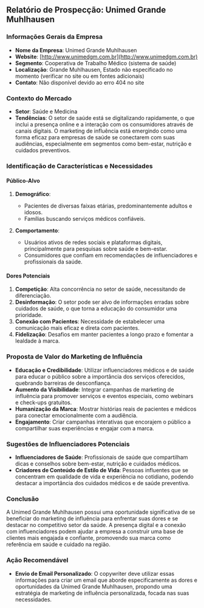 ## Relatório de Prospecção: Unimed Grande Muhlhausen

### Informações Gerais da Empresa

- **Nome da Empresa**: Unimed Grande Muhlhausen
- **Website**: [http://www.unimedgm.com.br](http://www.unimedgm.com.br)
- **Segmento**: Cooperativa de Trabalho Médico (sistema de saúde)
- **Localização**: Grande Muhlhausen, Estado não especificado no momento (verificar no site ou em fontes adicionais)
- **Contato**: Não disponível devido ao erro 404 no site

### Contexto do Mercado

- **Setor**: Saúde e Medicina
- **Tendências**: O setor de saúde está se digitalizando rapidamente, o que inclui a presença online e a interação com os consumidores através de canais digitais. O marketing de influência está emergindo como uma forma eficaz para empresas de saúde se conectarem com suas audiências, especialmente em segmentos como bem-estar, nutrição e cuidados preventivos.

### Identificação de Características e Necessidades

#### Público-Alvo

1. **Demográfico**:
   - Pacientes de diversas faixas etárias, predominantemente adultos e idosos.
   - Famílias buscando serviços médicos confiáveis.

2. **Comportamento**:
   - Usuários ativos de redes sociais e plataformas digitais, principalmente para pesquisas sobre saúde e bem-estar.
   - Consumidores que confiam em recomendações de influenciadores e profissionais da saúde.

#### Dores Potenciais 

1. **Competição**: Alta concorrência no setor de saúde, necessitando de diferenciação.
2. **Desinformação**: O setor pode ser alvo de informações erradas sobre cuidados de saúde, o que torna a educação do consumidor uma prioridade.
3. **Conexão com Pacientes**: Necessidade de estabelecer uma comunicação mais eficaz e direta com pacientes.
4. **Fidelização**: Desafios em manter pacientes a longo prazo e fomentar a lealdade à marca.

### Proposta de Valor do Marketing de Influência

- **Educação e Credibilidade**: Utilizar influenciadores médicos e de saúde para educar o público sobre a importância dos serviços oferecidos, quebrando barreiras de desconfiança.
- **Aumento da Visibilidade**: Integrar campanhas de marketing de influência para promover serviços e eventos especiais, como webinars e check-ups gratuitos.
- **Humanização da Marca**: Mostrar histórias reais de pacientes e médicos para conectar emocionalmente com a audiência.
- **Engajamento**: Criar campanhas interativas que encorajem o público a compartilhar suas experiências e engajar com a marca.

### Sugestões de Influenciadores Potenciais

- **Influenciadores de Saúde**: Profissionais de saúde que compartilham dicas e conselhos sobre bem-estar, nutrição e cuidados médicos.
- **Criadores de Conteúdo de Estilo de Vida**: Pessoas influentes que se concentram em qualidade de vida e experiência no cotidiano, podendo destacar a importância dos cuidados médicos e de saúde preventiva.

### Conclusão

A Unimed Grande Muhlhausen possui uma oportunidade significativa de se beneficiar do marketing de influência para enfrentar suas dores e se destacar no competitivo setor da saúde. A presença digital e a conexão com influenciadores podem ajudar a empresa a construir uma base de clientes mais engajada e confiante, promovendo sua marca como referência em saúde e cuidado na região.

### Ação Recomendável

- **Envio de Email Personalizado**: O copywriter deve utilizar essas informações para criar um email que aborde especificamente as dores e oportunidades da Unimed Grande Muhlhausen, propondo uma estratégia de marketing de influência personalizada, focada nas suas necessidades.